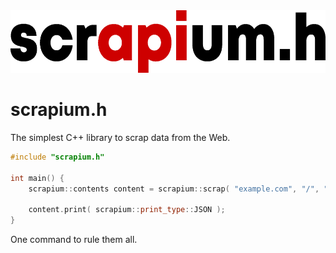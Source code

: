 <img src="https://github.com/krisluczka/scrapium.h/blob/master/logo.png" height="100px"/>

# scrapium.h
The simplest C++ library to scrap data from the Web.

```cpp
#include "scrapium.h"

int main() {
    scrapium::contents content = scrapium::scrap( "example.com", "/", "<a", "a>");

    content.print( scrapium::print_type::JSON );
}
```

One command to rule them all.